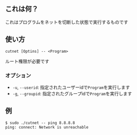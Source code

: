 ## これは何？
これはプログラムをネットを切断した状態で実行するものです

## 使い方
```
cutnet [Optins] -- <Program>
```

ルート権限が必要です

### オプション
- `-u`, `--userid`: 指定されたユーザーidで`Program`を実行します
- `-g`, `--groupid`: 指定されたグループidで`Program`を実行します

## 例
```
$ sudo ./cutnet -- ping 8.8.8.8
ping: connect: Network is unreachable
```
